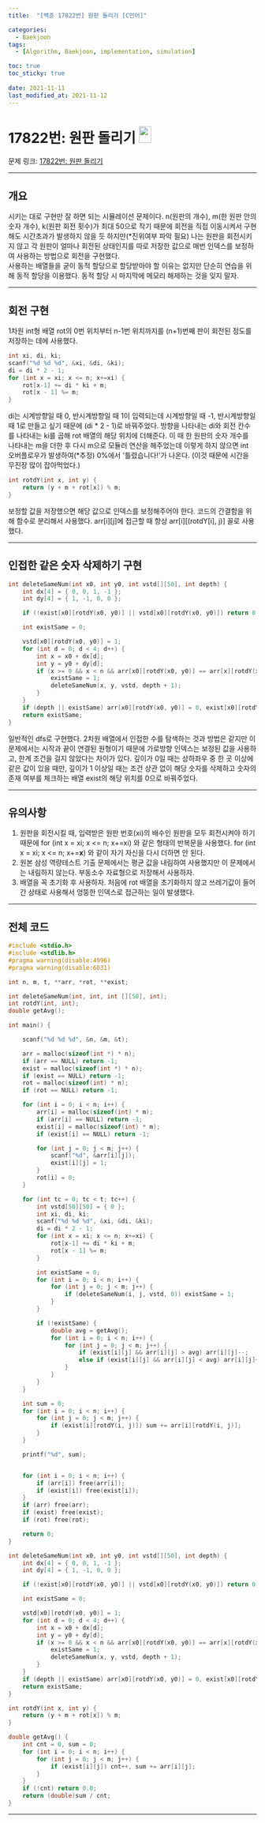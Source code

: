 ```yaml
---
title:  "[백준 17822번] 원판 돌리기 [C언어]"

categories:
  - Baekjoon
tags:
  - [Algorithm, Baekjoon, implementation, simulation]

toc: true
toc_sticky: true
 
date: 2021-11-11
last_modified_at: 2021-11-12
---
```


# 17822번: 원판 돌리기 <img src="https://d2gd6pc034wcta.cloudfront.net/tier/13.svg" width="25" height="34">

문제 링크:  [17822번: 원판 돌리기](https://www.acmicpc.net/problem/17822, "bj17822")

***

## __개요__
시키는 대로 구현만 잘 하면 되는 시뮬레이션 문제이다. n(원판의 개수), m(한 원판 안의 숫자 개수), k(원판 회전 횟수)가 최대 50으로 작기 때문에 회전을 직접 이동시켜서 구현해도 시간초과가 발생하지 않을 듯 하지만(*진위여부 파악 필요) 나는 원판을 회전시키지 않고 각 원판이 얼마나 회전된 상태인지를 따로 저장한 값으로 매번 인덱스를 보정하여 사용하는 방법으로 회전을 구현했다.   
사용하는 배열들을 굳이 동적 할당으로 할당받아야 할 이유는 없지만 단순히 연습을 위해 동적 할당을 이용했다. 동적 할당 시 마지막에 메모리 해제하는 것을 잊지 말자.

***

## __회전 구현__
1차원 int형 배열 rot의 0번 위치부터 n-1번 위치까지를 (n+1)번째 판이 회전된 정도를 저장하는 데에 사용했다. 
```cpp
int xi, di, ki;
scanf("%d %d %d", &xi, &di, &ki);
di = di * 2 - 1;
for (int x = xi; x <= n; x+=xi) {
	rot[x-1] += di * ki + m;
	rot[x - 1] %= m;
}
```
di는 시계방향일 때 0, 반시계방향일 때 1이 입력되는데 시계방향일 때 -1, 반시계방향일 때 1로 만들고 싶기 때문에 (di * 2 - 1)로 바꿔주었다. 방향을 나타내는 di와 회전 칸수를 나타내는 ki를 곱해 rot 배열의 해당 위치에 더해준다. 이 때 한 원판의 숫자 개수를 나타내는 m을 더한 후 다시 m으로 모듈러 연산을 해주었는데 이렇게 하지 않으면 int 오버플로우가 발생하여(*추정) 0%에서 '틀렸습니다!'가 나온다. (이것 때문에 시간을 무진장 많이 잡아먹었다.)
```cpp
int rotdY(int x, int y) {
	return (y + m + rot[x]) % m;
}
```
보정할 값을 저장했으면 해당 값으로 인덱스를 보정해주어야 한다. 코드의 간결함을 위해 함수로 분리해서 사용했다. arr[i][j]에 접근할 때 항상 arr[i][(rotdY[i], j)] 꼴로 사용했다.

***

## __인접한 같은 숫자 삭제하기 구현__
```cpp
int deleteSameNum(int x0, int y0, int vstd[][50], int depth) {
	int dx[4] = { 0, 0, 1, -1 };
	int dy[4] = { 1, -1, 0, 0 };

	if (!exist[x0][rotdY(x0, y0)] || vstd[x0][rotdY(x0, y0)]) return 0;

	int existSame = 0;

	vstd[x0][rotdY(x0, y0)] = 1;
	for (int d = 0; d < 4; d++) {
		int x = x0 + dx[d];
		int y = y0 + dy[d];
		if (x >= 0 && x < n && arr[x0][rotdY(x0, y0)] == arr[x][rotdY(x, y)]) {
			existSame = 1;
			deleteSameNum(x, y, vstd, depth + 1);
		}
	}
	if (depth || existSame) arr[x0][rotdY(x0, y0)] = 0, exist[x0][rotdY(x0, y0)] = 0;
	return existSame;
}
```
일반적인 dfs로 구현했다. 2차원 배열에서 인접한 수를 탐색하는 것과 방법은 같지만 이 문제에서는 시작과 끝이 연결된 원형이기 때문에 가로방향 인덱스는 보정된 값을 사용하고, 한계 조건을 걸지 않았다는 차이가 있다. 깊이가 0일 때는 상하좌우 중 한 곳 이상에 같은 값이 있을 때만, 깊이가 1 이상일 때는 조건 상관 없이 해당 숫자를 삭제하고 숫자의 존재 여부를 체크하는 배열 exist의 해당 위치를 0으로 바꿔주었다.

***

## __유의사항__
1. 원판을 회전시킬 때, 입력받은 원판 번호(xi)의 배수인 원판을 모두 회전시켜야 하기 때문에 for (int x = xi; x <= n; x+=xi) 와 같은 형태의 반복문을 사용했다. for (int x = xi; x <= n; x+=__x__) 와 같이 자기 자신을 다시 더하면 안 된다.    
2. 원본 삼성  역량테스트 기출 문제에서는 평균 값을 내림하여 사용했지만 이 문제에서는 내림하지 않는다. 부동소수 자료형으로 저장해서 사용하자.
3. 배열을 꼭 초기화 후 사용하자. 처음에 rot 배열을 초기화하지 않고 쓰레기값이 들어간 상태로 사용해서 엉뚱한 인덱스로 접근하는 일이 발생했다.

***

## __전체 코드__

```cpp
#include <stdio.h> 
#include <stdlib.h> 
#pragma warning(disable:4996)
#pragma warning(disable:6031)

int n, m, t, **arr, *rot, **exist;

int deleteSameNum(int, int, int [][50], int);
int rotdY(int, int);
double getAvg();

int main() {

	scanf("%d %d %d", &n, &m, &t);

	arr = malloc(sizeof(int *) * n);
	if (arr == NULL) return -1;
	exist = malloc(sizeof(int *) * n);
	if (exist == NULL) return -1;
	rot = malloc(sizeof(int) * n);
	if (rot == NULL) return -1;

	for (int i = 0; i < n; i++) {
		arr[i] = malloc(sizeof(int) * m);
		if (arr[i] == NULL) return -1;
		exist[i] = malloc(sizeof(int) * m);
		if (exist[i] == NULL) return -1;

		for (int j = 0; j < m; j++) {
			scanf("%d", &arr[i][j]);
			exist[i][j] = 1;
		}
		rot[i] = 0;
	}

	for (int tc = 0; tc < t; tc++) {
		int vstd[50][50] = { 0 };
		int xi, di, ki;
		scanf("%d %d %d", &xi, &di, &ki);
		di = di * 2 - 1;
		for (int x = xi; x <= n; x+=xi) {
			rot[x-1] += di * ki + m;
			rot[x - 1] %= m;
		}

		int existSame = 0;
		for (int i = 0; i < n; i++) {
			for (int j = 0; j < m; j++) {
				if (deleteSameNum(i, j, vstd, 0)) existSame = 1;
			}
		}

		if (!existSame) {
			double avg = getAvg();
			for (int i = 0; i < n; i++) {
				for (int j = 0; j < m; j++) {
					if (exist[i][j] && arr[i][j] > avg) arr[i][j]--;
					else if (exist[i][j] && arr[i][j] < avg) arr[i][j]++;
				}
			}
		}
	}

	int sum = 0;
	for (int i = 0; i < n; i++) {
		for (int j = 0; j < m; j++) {
			if (exist[i][rotdY(i, j)]) sum += arr[i][rotdY(i, j)];
		}
	}

	printf("%d", sum);


	for (int i = 0; i < n; i++) {
		if (arr[i]) free(arr[i]);
		if (exist[i]) free(exist[i]);
	}
	if (arr) free(arr);
	if (exist) free(exist);
	if (rot) free(rot);

	return 0;
}

int deleteSameNum(int x0, int y0, int vstd[][50], int depth) {
	int dx[4] = { 0, 0, 1, -1 };
	int dy[4] = { 1, -1, 0, 0 };

	if (!exist[x0][rotdY(x0, y0)] || vstd[x0][rotdY(x0, y0)]) return 0;

	int existSame = 0;

	vstd[x0][rotdY(x0, y0)] = 1;
	for (int d = 0; d < 4; d++) {
		int x = x0 + dx[d];
		int y = y0 + dy[d];
		if (x >= 0 && x < n && arr[x0][rotdY(x0, y0)] == arr[x][rotdY(x, y)]) {
			existSame = 1;
			deleteSameNum(x, y, vstd, depth + 1);
		}
	}
	if (depth || existSame) arr[x0][rotdY(x0, y0)] = 0, exist[x0][rotdY(x0, y0)] = 0;
	return existSame;
}

int rotdY(int x, int y) {
	return (y + m + rot[x]) % m;
}

double getAvg() {
	int cnt = 0, sum = 0;
	for (int i = 0; i < n; i++) {
		for (int j = 0; j < m; j++) {
			if (exist[i][j]) cnt++, sum += arr[i][j];
		}
	}
	if (!cnt) return 0.0;
	return (double)sum / cnt;
}
```


***